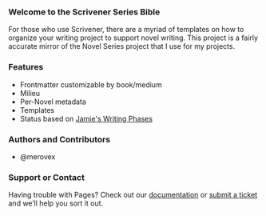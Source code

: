 ### Welcome to the Scrivener Series Bible

For those who use Scrivener, there are a myriad of templates on how to organize your writing project to support novel writing. This project is a fairly accurate mirror of the Novel Series project that I use for my projects.

### Features

* Frontmatter customizable by book/medium
* Milieu
* Per-Novel metadata
* Templates
* Status based on [Jamie's Writing Phases](http://www.jamierubin.net/2013/10/18/my-process-for-story-drafts/)

### Authors and Contributors

* @merovex

### Support or Contact
Having trouble with Pages? Check out our [documentation](https://github.com/Merovex/scrivener-novel-series/wiki) or [submit a ticket](https://github.com/Merovex/scrivener-novel-series/issues) and we’ll help you sort it out.
